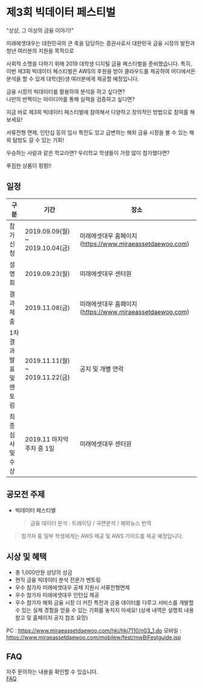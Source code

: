 # 제3회 빅데이터 페스티벌
"상상, 그 이상의 금융 이야기!"

미래에셋대우는 대한민국의 큰 축을 담당하는 증권사로서 대한민국 금융 시장의 발전과 청년 여러분의 지원을 목적으로   

사회적 소명을 다하기 위해 2019 대학생 디지털 금융 페스티벌을 준비했습니다.
특히, 이번 제3회 빅데이터 페스티벌은 AWS의 후원을 받아 클라우드를 제공하여 어디에서든 분석을 할 수 있게 대학(원)생 여러분에게 제공할 예정입니다. 

금융 시장의 빅데이터를 활용하여 분석을 하고 싶다면?  
나만의 반짝이는 아이디어를 통해 실력을 검증하고 싶다면?

지금 바로 제3회 빅데이터 페스티벌에 참여해서 다양하고 창의적인 방법으로 참여를 해보세요!

서류전형 면제, 인턴십 등의 입사 특전도 있고
급변하는 해외 금융 시장을 볼 수 있는 해외 탐방도 갈 수 있는 기회!

우승하는 사람과 같은 학교라면?
우리학교 학생들이 가장 많이 참가했다면?

푸짐한 상품이 펑펑!!

## 일정
| <center> 구분 </center> |   <center>기간</center>  | <center>장소</center> |
|:--------------------------| :------------------------------- |:---------------------- |
|참가신청               | 2019.09.09(월) ~ 2019.10.04(금) | 미래에셋대우 홈페이지(https://www.miraeassetdaewoo.com) |
|설명회 | 2019.09.23(월) | 미래에셋대우 센터원 |
|결과 제출 | 2019.11.08(금) | 미래에셋대우 홈페이지(https://www.miraeassetdaewoo.com) |
|1차 결과발표 및 멘토링 | 2019.11.11(월) ~ 2019.11.22(금) | 공지 및 개별 연락 |
|최종 심사 및 수상 | 2019.11 마지막 주차 중 1일 | 미래에셋대우 센터원 |

## 공모전 주제
- 빅데이터 페스티벌
   > 금융 데이터 분석 : 트레이딩 / 국면분석 / 해외뉴스 번역
   
> 참가자 중 일부 학생에게는 AWS 제공 및 AWS 가이드를 제공 예정입니다.

## 시상 및 혜택
* 총 1,000만원 상당의 상금
* 현직 금융 빅데이터 분석 전문가 멘토링
* 우수 참가자 미래에셋대우 공채 지원시 서류전형면제
* 우수 참가자 미래에셋대우 인턴십 제공
* 우수 참가자 해외 금융 시장 
더 커진 특전과 금융 데이터를 다루고 서비스를 개발할 수 있는 실제 경험을 얻을 수 있는 기회를 놓치지 마세요!
(상세 내역은 설명회 내용 참고 및 홈페이지 공지 참조 요망)

PC : https://www.miraeassetdaewoo.com/hki/hki7110/n03_1.do
모바일 : https://www.miraeassetdaewoo.com/mobilew/fest/mwBiFestguide.jsp 
## FAQ
자주 문의하는 내용을 확인할 수 있습니다.  
[FAQ](https://github.com/bigdatafestival/bigdatafestival/blob/master/FAQ.md)
